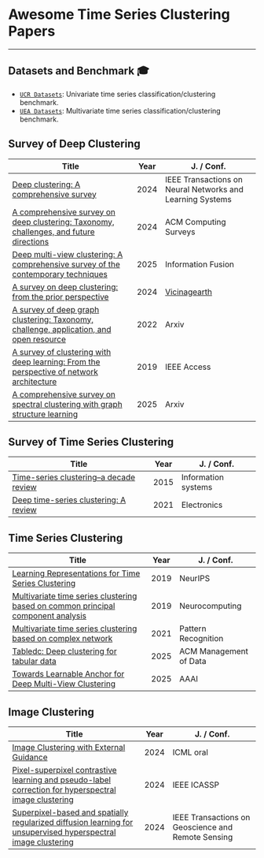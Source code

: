 # Awesome Time Series Clustering Papers 

---

## Datasets and Benchmark 🎓

- [`UCR Datasets`](https://www.cs.ucr.edu/%7Eeamonn/time_series_data_2018/): Univariate time series classification/clustering benchmark.
- [`UEA Datasets`](https://arxiv.org/pdf/1811.00075): Multivariate time series classification/clustering benchmark.

## Survey of Deep Clustering

| Title                                                        | Year | J. / Conf.                                                |
| ------------------------------------------------------------ | ---- | --------------------------------------------------------- |
| [Deep clustering: A comprehensive survey](https://ieeexplore.ieee.org/abstract/document/10585323/) | 2024 | IEEE Transactions on Neural Networks and Learning Systems |
| [A comprehensive survey on deep clustering: Taxonomy, challenges, and future directions](https://dl.acm.org/doi/abs/10.1145/3689036) | 2024 | ACM Computing Surveys                                     |
| [Deep multi-view clustering: A comprehensive survey of the contemporary techniques](https://www.sciencedirect.com/science/article/pii/S1566253525000855) | 2025 | Information Fusion                                        |
| [A survey on deep clustering: from the prior perspective](https://link.springer.com/article/10.1007/s44336-024-00001-w) | 2024 | [Vicinagearth](https://link.springer.com/journal/44336)   |
| [A survey of deep graph clustering: Taxonomy, challenge, application, and open resource](https://arxiv.org/abs/2211.12875) | 2022 | Arxiv                                                     |
| [A survey of clustering with deep learning: From the perspective of network architecture](https://ieeexplore.ieee.org/abstract/document/8412085/) | 2019 | IEEE Access                                               |
| [A comprehensive survey on spectral clustering with graph structure learning](https://arxiv.org/abs/2501.13597) | 2025 | Arxiv                                                     |

## Survey of Time Series Clustering

| Title                                                        | Year | J. / Conf.          |
| ------------------------------------------------------------ | ---- | ------------------- |
| [Time-series clustering–a decade review](https://www.sciencedirect.com/science/article/pii/S0306437915000733) | 2015 | Information systems |
| [Deep time-series clustering: A review](https://www.mdpi.com/2079-9292/10/23/3001) | 2021 | Electronics         |


## Time Series Clustering

| Title                                                        | Year | J. / Conf.             |
| ------------------------------------------------------------ | ---- | ---------------------- |
| [Learning Representations for Time Series Clustering](https://papers.nips.cc/paper_files/paper/2019/hash/1359aa933b48b754a2f54adb688bfa77-Abstract.html) | 2019 | NeurIPS                |
| [Multivariate time series clustering based on common principal component analysis](https://www.sciencedirect.com/science/article/pii/S092523121930400X) | 2019 | Neurocomputing         |
| [Multivariate time series clustering based on complex network](https://www.sciencedirect.com/science/article/pii/S0031320321001060) | 2021 | Pattern Recognition    |
| [Tabledc: Deep clustering for tabular data](https://dl.acm.org/doi/abs/10.1145/3725366) | 2025 | ACM Management of Data |
| [Towards Learnable Anchor for Deep Multi-View Clustering](https://ojs.aaai.org/index.php/AAAI/article/view/35401) | 2025 | AAAI                   |

## Image Clustering

| Title                                                        | Year | J. / Conf.                                         |
| ------------------------------------------------------------ | ---- | -------------------------------------------------- |
| [Image Clustering with External Guidance](https://arxiv.org/abs/2310.11989) | 2024 | ICML oral                                          |
| [Pixel-superpixel contrastive learning and pseudo-label correction for hyperspectral image clustering](https://ieeexplore.ieee.org/abstract/document/10447080/) | 2024 | IEEE ICASSP                                        |
| [Superpixel-based and spatially regularized diffusion learning for unsupervised hyperspectral image clustering](https://ieeexplore.ieee.org/abstract/document/10491382/) | 2024 | IEEE Transactions on Geoscience and Remote Sensing |
